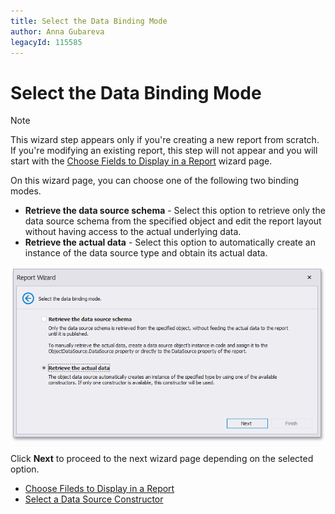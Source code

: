 ```yaml
---
title: Select the Data Binding Mode
author: Anna Gubareva
legacyId: 115585
---
```

# Select the Data Binding Mode
> [!NOTE]
> This wizard step appears only if you're creating a new report from scratch. If you're modifying an existing report, this step will not appear and you will start with the [Choose Fields to Display in a Report](../choose-fields-to-display-in-a-report.md) wizard page.

On this wizard page, you can choose one of the following two binding modes.
* **Retrieve the data source schema** - Select this option to retrieve only the data source schema from the specified object and edit the report layout without having access to the actual underlying data.
* **Retrieve the actual data** - Select this option to automatically create an instance of the data source type and obtain its actual data.

![eurd-win-data-access-object-binding-retrieve-actual-data](../../../../../../../images/eurd-win-data-access-object-binding-retrieve-actual-data.png)

Click **Next** to proceed to the next wizard page depending on the selected option.
* [Choose Fileds to Display in a Report](../choose-fields-to-display-in-a-report.md)
* [Select a Data Source Constructor](select-a-data-source-constructor.md)